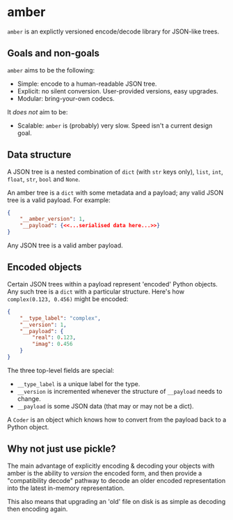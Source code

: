 # amber
`amber` is an explictly versioned encode/decode library for JSON-like trees.

## Goals and non-goals
`amber` aims to be the following:
- Simple: encode to a human-readable JSON tree.
- Explicit: no silent conversion. User-provided versions, easy upgrades.
- Modular: bring-your-own codecs.

It _does not_ aim to be:
- Scalable: `amber` is (probably) very slow. Speed isn't a current design goal.

## Data structure
A JSON tree is a nested combination of `dict` (with `str` keys only), `list`, `int`,
`float`, `str`, `bool` and `None`.

An amber tree is a `dict` with some metadata and a payload; any valid JSON tree is a valid
payload. For example:
```json
{
    "__amber_version": 1,
    "__payload": {<<...serialised data here...>>}
}
```

Any JSON tree is a valid amber payload.

## Encoded objects
Certain JSON trees within a payload represent 'encoded' Python objects. Any such tree
is a `dict` with a particular structure. Here's how `complex(0.123, 0.456)` might be
encoded:
```json
{
    "__type_label": "complex",
    "__version": 1,
    "__payload": {
        "real": 0.123,
        "imag": 0.456
    }
}
```
The three top-level fields are special:
- `__type_label` is a unique label for the type.
- `__version` is incremented whenever the structure of `__payload` needs to change.
- `__payload` is some JSON data (that may or may not be a dict).

A `Coder` is an object which knows how to convert from the payload back to a Python
object.


## Why not just use pickle?
The main advantage of explicitly encoding & decoding your objects with amber is the
ability to _version_ the encoded form, and then provide a "compatibility decode" pathway
to decode an older encoded representation into the latest in-memory representation.

This also means that upgrading an 'old' file on disk is as simple as decoding then
encoding again.
